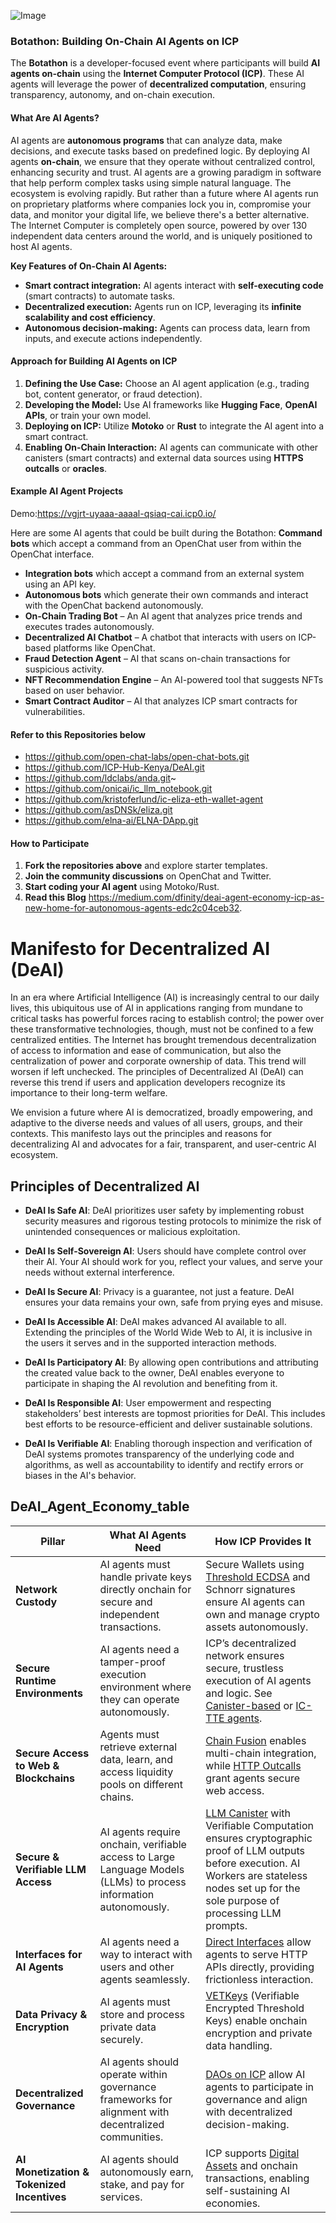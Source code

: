 
 
![Image](https://github.com/user-attachments/assets/7816c508-6111-4133-bcaf-de3aaf955a00)
### **Botathon: Building On-Chain AI Agents on ICP** 

The **Botathon** is a developer-focused event where participants will build **AI agents on-chain** using the **Internet Computer Protocol (ICP)**. These AI agents will leverage the power of **decentralized computation**, ensuring transparency, autonomy, and on-chain execution.  

#### **What Are AI Agents?**  
AI agents are **autonomous programs** that can analyze data, make decisions, and execute tasks based on predefined logic. By deploying AI agents **on-chain**, we ensure that they operate without centralized control, enhancing security and trust.
AI agents are a growing paradigm in software that help perform complex tasks using simple natural language. The ecosystem is evolving rapidly. But rather than a future where AI agents run on proprietary platforms where companies lock you in, compromise your data, and monitor your digital life, we believe there's a better alternative. The Internet Computer is completely open source, powered by over 130 independent data centers around the world, and is uniquely positioned to host AI agents.  

**Key Features of On-Chain AI Agents:**  
- **Smart contract integration:** AI agents interact with **self-executing code** (smart contracts) to automate tasks.  
- **Decentralized execution:** Agents run on ICP, leveraging its **infinite scalability and cost efficiency**.  
- **Autonomous decision-making:** Agents can process data, learn from inputs, and execute actions independently.  

#### **Approach for Building AI Agents on ICP**  
1. **Defining the Use Case:** Choose an AI agent application (e.g., trading bot, content generator, or fraud detection).  
2. **Developing the Model:** Use AI frameworks like **Hugging Face**, **OpenAI APIs**, or train your own model.  
3. **Deploying on ICP:** Utilize **Motoko** or **Rust** to integrate the AI agent into a smart contract.  
4. **Enabling On-Chain Interaction:** AI agents can communicate with other canisters (smart contracts) and external data sources using **HTTPS outcalls** or **oracles**.  

#### **Example AI Agent Projects** 
  Demo:https://vgjrt-uyaaa-aaaal-qsiaq-cai.icp0.io/


Here are some AI agents that could be built during the Botathon: 
 **Command bots** which accept a command from an OpenChat user from within the OpenChat interface.
- **Integration bots** which accept a command from an external system using an API key.
- **Autonomous bots** which generate their own commands and interact with the OpenChat backend autonomously.
- **On-Chain Trading Bot** – An AI agent that analyzes price trends and executes trades autonomously.  
- **Decentralized AI Chatbot** – A chatbot that interacts with users on ICP-based platforms like OpenChat.  
- **Fraud Detection Agent** – AI that scans on-chain transactions for suspicious activity.  
- **NFT Recommendation Engine** – An AI-powered tool that suggests NFTs based on user behavior.  
- **Smart Contract Auditor** – AI that analyzes ICP smart contracts for vulnerabilities.  



#### **Refer to this Repositories below** 

* https://github.com/open-chat-labs/open-chat-bots.git
* https://github.com/ICP-Hub-Kenya/DeAI.git
* https://github.com/ldclabs/anda.git~
* https://github.com/onicai/ic_llm_notebook.git
* https://github.com/kristoferlund/ic-eliza-eth-wallet-agent
* https://github.com/asDNSk/eliza.git
* https://github.com/elna-ai/ELNA-DApp.git





#### **How to Participate**  
1. **Fork the repositories above** and explore starter templates.  
2. **Join the community discussions** on OpenChat and Twitter.  
3. **Start coding your AI agent** using Motoko/Rust.  
4. **Read this Blog** https://medium.com/dfinity/deai-agent-economy-icp-as-new-home-for-autonomous-agents-edc2c04ceb32. 



 # Manifesto for Decentralized AI (DeAI)

In an era where Artificial Intelligence (AI) is increasingly central to our daily lives, this ubiquitous use of AI in applications ranging from mundane to critical tasks has powerful forces racing to establish control; the power over these transformative technologies, though, must not be confined to a few centralized entities. The Internet has brought tremendous decentralization of access to information and ease of communication, but also the centralization of power and corporate ownership of data. This trend will worsen if left unchecked. The principles of Decentralized AI (DeAI) can reverse this trend if users and application developers recognize its importance to their long-term welfare.

We envision a future where AI is democratized, broadly empowering, and adaptive to the diverse needs and values of all users, groups, and their contexts. This manifesto lays out the principles and reasons for decentralizing AI and advocates for a fair, transparent, and user-centric AI ecosystem.

## Principles of Decentralized AI

- **DeAI Is Safe AI**: DeAI prioritizes user safety by implementing robust security measures and rigorous testing protocols to minimize the risk of unintended consequences or malicious exploitation.

- **DeAI Is Self-Sovereign AI**: Users should have complete control over their AI. Your AI should work for you, reflect your values, and serve your needs without external interference.

- **DeAI Is Secure AI**: Privacy is a guarantee, not just a feature. DeAI ensures your data remains your own, safe from prying eyes and misuse.

- **DeAI Is Accessible AI**: DeAI makes advanced AI available to all. Extending the principles of the World Wide Web to AI, it is inclusive in the users it serves and in the supported interaction methods.

- **DeAI Is Participatory AI**: By allowing open contributions and attributing the created value back to the owner, DeAI enables everyone to participate in shaping the AI revolution and benefiting from it.

- **DeAI Is Responsible AI**: User empowerment and respecting stakeholders’ best interests are topmost priorities for DeAI. This includes best efforts to be resource-efficient and deliver sustainable solutions.

- **DeAI Is Verifiable AI**: Enabling thorough inspection and verification of DeAI systems promotes transparency of the underlying code and algorithms, as well as accountability to identify and rectify errors or biases in the AI's behavior.




## DeAI_Agent_Economy_table

| **Pillar**                          | **What AI Agents Need**                                                                                                                                 | **How ICP Provides It**                                                                                                                                                                                                                   |
|--------------------------------------|--------------------------------------------------------------------------------------------------------------------------------------------------------|------------------------------------------------------------------------------------------------------------------------------------------------------------------------------------------------------------------------------------------|
| **Network Custody**                  | AI agents must handle private keys directly onchain for secure and independent transactions.                                                          | Secure Wallets using [Threshold ECDSA](https://internetcomputer.org/docs/current/developer-docs/smart-contracts/signatures/t-ecdsa/) and Schnorr signatures ensure AI agents can own and manage crypto assets autonomously. |
| **Secure Runtime Environments**      | AI agents need a tamper-proof execution environment where they can operate autonomously.                                                               | ICP’s decentralized network ensures secure, trustless execution of AI agents and logic. See [Canister-based](https://forum.dfinity.org/t/introducing-the-llm-canister-deploy-ai-agents-with-a-few-lines-of-code/41424) or [IC-TTE agents](https://github.com/ldclabs/ic-tee).                         |
| **Secure Access to Web & Blockchains** | Agents must retrieve external data, learn, and access liquidity pools on different chains.                                                              | [Chain Fusion](https://internetcomputer.org/chain-fusion) enables multi-chain integration, while [HTTP Outcalls](https://internetcomputer.org/https-outcalls/) grant agents secure web access.                                  |
| **Secure & Verifiable LLM Access**   | AI agents require onchain, verifiable access to Large Language Models (LLMs) to process information autonomously.                                     | [LLM Canister](https://forum.dfinity.org/t/introducing-the-llm-canister-deploy-ai-agents-with-a-few-lines-of-code/41424) with Verifiable Computation ensures cryptographic proof of LLM outputs before execution. AI Workers are stateless nodes set up for the sole purpose of processing LLM prompts.  |
| **Interfaces for AI Agents**         | AI agents need a way to interact with users and other agents seamlessly.                                                                                | [Direct Interfaces](https://internetcomputer.org/docs/current/developer-docs/web-apps/application-frontends/overview) allow agents to serve HTTP APIs directly, providing frictionless interaction.                                     |
| **Data Privacy & Encryption**        | AI agents must store and process private data securely.                                                                                                 | [VETKeys](https://internetcomputer.org/docs/current/references/vetkeys-overview/) (Verifiable Encrypted Threshold Keys) enable onchain encryption and private data handling.                                                        |
| **Decentralized Governance**         | AI agents should operate within governance frameworks for alignment with decentralized communities.                                                     | [DAOs on ICP](https://internetcomputer.org/docs/current/developer-docs/daos/nns/overview) allow AI agents to participate in governance and align with decentralized decision-making.               |
| **AI Monetization & Tokenized Incentives** | AI agents should autonomously earn, stake, and pay for services.                                                                                         | ICP supports [Digital Assets](https://internetcomputer.org/docs/current/developer-docs/defi/overview) and onchain transactions, enabling self-sustaining AI economies.                                            |


